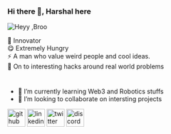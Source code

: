 ### Hi there 👋, Harshal here
![Heyy ,Broo](https://user-images.githubusercontent.com/92268499/182038724-cbb0f826-48c4-4720-a350-863655438b21.png)

🦄 Innovator <br>
😋 Extremely Hungry <br>
⚡️ A man who value weird people and cool ideas. <br>
🏴‍ On to interesting hacks around real world problems <br>

# 

- 🌱 I’m currently learning Web3 and Robotics stuffs 
- 👯 I’m looking to collaborate on intersting projects 


[<img src='https://cdn.jsdelivr.net/npm/simple-icons@3.0.1/icons/github.svg' alt='github' height='40'>](https://github.com/harrrshall)  [<img src='https://cdn.jsdelivr.net/npm/simple-icons@3.0.1/icons/linkedin.svg' alt='linkedin' height='40'>](https://www.linkedin.com/in/@harshalsinghcn/)  [<img src='https://cdn.jsdelivr.net/npm/simple-icons@3.0.1/icons/twitter.svg' alt='twitter' height='40'>](https://twitter.com/@HarshalsinghCN)  [<img src='https://cdn.jsdelivr.net/npm/simple-icons@3.0.1/icons/discord.svg' alt='discord' height='40'>](https://discord.com/channels/@Cyber_novas#8572)  


